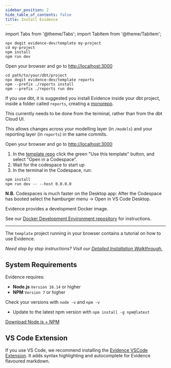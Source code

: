 ```yaml
---
sidebar_position: 2
hide_table_of_contents: false
title: Install Evidence
---
```


import Tabs from '@theme/Tabs';
import TabItem from '@theme/TabItem';


<Tabs>
<TabItem value="standalone" label="Stand-alone" default>

```
npx degit evidence-dev/template my-project
cd my-project 
npm install 
npm run dev 
```

<p class="standard-margin">Open your browser and go to <a href="http://localhost:3000">http://localhost:3000</a></p>

</TabItem>

<TabItem value="dbt" label="With dbt">

```
cd path/to/your/dbt/project
npx degit evidence-dev/template reports
npm --prefix ./reports install
npm --prefix ./reports run dev
```

<p class="standard-margin">If you use dbt, it is suggested you install Evidence inside your dbt project, inside a folder called <code>reports</code>, creating a <a href="https://github.com/archiewood/analytics_monorepo">monorepo</a>.</p>
<p class="standard-margin">This currently needs to be done from the terminal, rather than from the dbt Cloud UI.</p>
<p class="standard-margin">This allows changes across your modelling layer (in <code>/models</code>) and your reporting layer (in <code>reports</code>) in the same commits.</p>
<p class="standard-margin">Open your browser and go to <a href="http://localhost:3000">http://localhost:3000</a></p>

</TabItem>

<TabItem value="codespaces" label="Codespaces">

1. In the <a href="https://github.com/evidence-dev/template/" alt="template repo">template repo</a> click the green "Use this template" button, and select "Open in a Codespace".
1. Wait for the codespace to start up
1. In the terminal in the Codespace, run:

```
npm install 
npm run dev -- --host 0.0.0.0
```

**N.B.** Codespaces is much faster on the Desktop app: After the Codespace has booted select the hamburger menu &rarr; Open in VS Code Desktop.

</TabItem>


<TabItem value="docker" label="Docker">
<p class="standard-margin">Evidence provides a development Docker image.</p>
<p class="standard-margin">See our <a href="https://github.com/evidence-dev/docker-devenv">Docker Development Environment repository</a> for instructions.</p>
</TabItem>
</Tabs>

<hr/>



The <code>template</code> project running in your browser contains a tutorial on how to use Evidence.

_Need step by step instructions? Visit our [Detailed Installation Walkthrough.](/guides/installation)_


## System Requirements 

Evidence requires: 

- **Node.js** `Version 16.14` or higher
- **NPM** `Version 7` or higher

Check your versions with `node -v` and `npm -v`

- Update to the latest npm version with `npm install -g npm@latest`

<a class="external" href="https://nodejs.org/en/download">Download Node.js + NPM</a>

## VS Code Extension 
If you use VS Code, we recommend installing the [Evidence VSCode Extension](https://marketplace.visualstudio.com/items?itemName=Evidence.evidence-vscode). It adds syntax highlighting and autocomplete for Evidence flavoured markdown.
